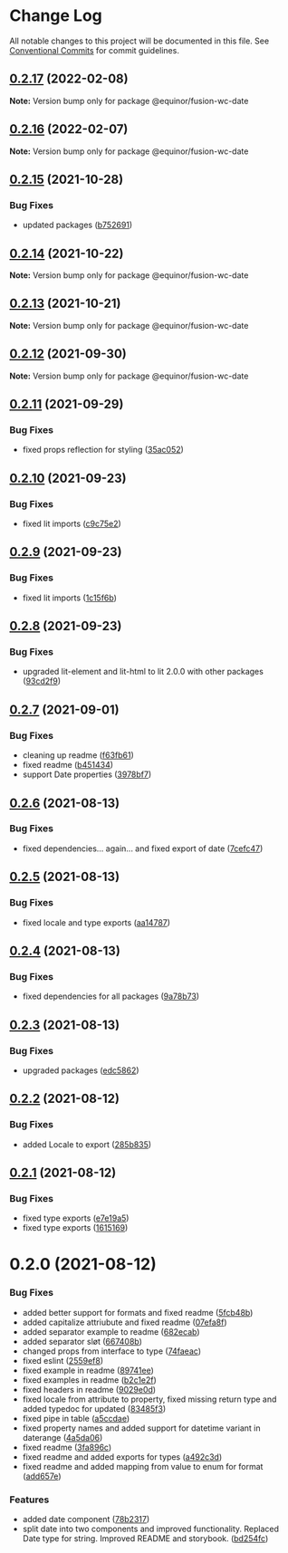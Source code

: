 # Change Log

All notable changes to this project will be documented in this file.
See [Conventional Commits](https://conventionalcommits.org) for commit guidelines.

## [0.2.17](https://github.com/equinor/fusion-web-components/compare/@equinor/fusion-wc-date@0.2.16...@equinor/fusion-wc-date@0.2.17) (2022-02-08)

**Note:** Version bump only for package @equinor/fusion-wc-date





## [0.2.16](https://github.com/equinor/fusion-web-components/compare/@equinor/fusion-wc-date@0.2.15...@equinor/fusion-wc-date@0.2.16) (2022-02-07)

**Note:** Version bump only for package @equinor/fusion-wc-date





## [0.2.15](https://github.com/equinor/fusion-web-components/compare/@equinor/fusion-wc-date@0.2.14...@equinor/fusion-wc-date@0.2.15) (2021-10-28)


### Bug Fixes

* updated packages ([b752691](https://github.com/equinor/fusion-web-components/commit/b75269105063dfbb150432bd86426e33d67ba869))





## [0.2.14](https://github.com/equinor/fusion-web-components/compare/@equinor/fusion-wc-date@0.2.13...@equinor/fusion-wc-date@0.2.14) (2021-10-22)

**Note:** Version bump only for package @equinor/fusion-wc-date





## [0.2.13](https://github.com/equinor/fusion-web-components/compare/@equinor/fusion-wc-date@0.2.12...@equinor/fusion-wc-date@0.2.13) (2021-10-21)

**Note:** Version bump only for package @equinor/fusion-wc-date





## [0.2.12](https://github.com/equinor/fusion-web-components/compare/@equinor/fusion-wc-date@0.2.11...@equinor/fusion-wc-date@0.2.12) (2021-09-30)

**Note:** Version bump only for package @equinor/fusion-wc-date





## [0.2.11](https://github.com/equinor/fusion-web-components/compare/@equinor/fusion-wc-date@0.2.10...@equinor/fusion-wc-date@0.2.11) (2021-09-29)


### Bug Fixes

* fixed props reflection for styling ([35ac052](https://github.com/equinor/fusion-web-components/commit/35ac0525ee58df621a831c323459234009e0000c))





## [0.2.10](https://github.com/equinor/fusion-web-components/compare/@equinor/fusion-wc-date@0.2.9...@equinor/fusion-wc-date@0.2.10) (2021-09-23)


### Bug Fixes

* fixed lit imports ([c9c75e2](https://github.com/equinor/fusion-web-components/commit/c9c75e26c2edf1e6df2230777f45a843528741dc))





## [0.2.9](https://github.com/equinor/fusion-web-components/compare/@equinor/fusion-wc-date@0.2.8...@equinor/fusion-wc-date@0.2.9) (2021-09-23)


### Bug Fixes

* fixed lit imports ([1c15f6b](https://github.com/equinor/fusion-web-components/commit/1c15f6b865b9e43193942610f881ed1bc74a623c))





## [0.2.8](https://github.com/equinor/fusion-web-components/compare/@equinor/fusion-wc-date@0.2.7...@equinor/fusion-wc-date@0.2.8) (2021-09-23)


### Bug Fixes

* upgraded lit-element and lit-html to lit 2.0.0 with other packages ([93cd2f9](https://github.com/equinor/fusion-web-components/commit/93cd2f997d6045fd5ab69fe05ccee5acfa861ad7))





## [0.2.7](https://github.com/equinor/fusion-web-components/compare/@equinor/fusion-wc-date@0.2.6...@equinor/fusion-wc-date@0.2.7) (2021-09-01)


### Bug Fixes

* cleaning up readme ([f63fb61](https://github.com/equinor/fusion-web-components/commit/f63fb61b145cf10cb31ae0d556c6f56af0a59b42))
* fixed readme ([b451434](https://github.com/equinor/fusion-web-components/commit/b451434e5452f470f7269d2b7064a746f61d6194))
* support Date properties ([3978bf7](https://github.com/equinor/fusion-web-components/commit/3978bf70dc856a9fb69a9fa262e7ebfd7994eecf))





## [0.2.6](https://github.com/equinor/fusion-web-components/compare/@equinor/fusion-wc-date@0.2.5...@equinor/fusion-wc-date@0.2.6) (2021-08-13)


### Bug Fixes

* fixed dependencies... again... and fixed export of date ([7cefc47](https://github.com/equinor/fusion-web-components/commit/7cefc47b307e67c3a79c41579e07ece70c2e0728))





## [0.2.5](https://github.com/equinor/fusion-web-components/compare/@equinor/fusion-wc-date@0.2.4...@equinor/fusion-wc-date@0.2.5) (2021-08-13)


### Bug Fixes

* fixed locale and type exports ([aa14787](https://github.com/equinor/fusion-web-components/commit/aa14787d229b8a2956991ba940a10e5174356bb9))





## [0.2.4](https://github.com/equinor/fusion-web-components/compare/@equinor/fusion-wc-date@0.2.3...@equinor/fusion-wc-date@0.2.4) (2021-08-13)


### Bug Fixes

* fixed dependencies for all packages ([9a78b73](https://github.com/equinor/fusion-web-components/commit/9a78b73068685cd4d096fdea1e8501464c18a51c))





## [0.2.3](https://github.com/equinor/fusion-web-components/compare/@equinor/fusion-wc-date@0.2.2...@equinor/fusion-wc-date@0.2.3) (2021-08-13)


### Bug Fixes

* upgraded packages ([edc5862](https://github.com/equinor/fusion-web-components/commit/edc58624c3921ef6c77020dd3a026f40ed1dd5f2))





## [0.2.2](https://github.com/equinor/fusion-web-components/compare/@equinor/fusion-wc-date@0.2.1...@equinor/fusion-wc-date@0.2.2) (2021-08-12)


### Bug Fixes

* added Locale to export ([285b835](https://github.com/equinor/fusion-web-components/commit/285b8351be7abf1495272ac4c7e26ef4dea84575))





## [0.2.1](https://github.com/equinor/fusion-web-components/compare/@equinor/fusion-wc-date@0.2.0...@equinor/fusion-wc-date@0.2.1) (2021-08-12)


### Bug Fixes

* fixed type exports ([e7e19a5](https://github.com/equinor/fusion-web-components/commit/e7e19a59c3db40b20d29f9ea888614a188a2fcc4))
* fixed type exports ([1615169](https://github.com/equinor/fusion-web-components/commit/1615169cd67e4381a2c505fbbf9a887bab4f64aa))





# 0.2.0 (2021-08-12)


### Bug Fixes

* added better support for formats and fixed readme ([5fcb48b](https://github.com/equinor/fusion-web-components/commit/5fcb48bd0c0a7192d8d9765b9e42b8de39bd5e9e))
* added capitalize attriubute and fixed readme ([07efa8f](https://github.com/equinor/fusion-web-components/commit/07efa8f784e5397a77095d14ab1ceffffc67dfab))
* added separator example to readme ([682ecab](https://github.com/equinor/fusion-web-components/commit/682ecaba71f1682249078d612f9899dd5d42e5da))
* added separator sløt ([667408b](https://github.com/equinor/fusion-web-components/commit/667408b5d031e9aeffb00ce5d733cf3ea5f38de7))
* changed props from interface to type ([74faeac](https://github.com/equinor/fusion-web-components/commit/74faeacb7a425ce2bac660084e01500a764ecb1e))
* fixed eslint ([2559ef8](https://github.com/equinor/fusion-web-components/commit/2559ef83f1ea2b963a6c4d494cca5a509b702fdb))
* fixed example in readme ([89741ee](https://github.com/equinor/fusion-web-components/commit/89741eebfba5a52bcd1dd4dcd08fb8ad00b6a991))
* fixed examples in readme ([b2c1e2f](https://github.com/equinor/fusion-web-components/commit/b2c1e2f42dc426fbe28da13d83d49f5e10c09e84))
* fixed headers in readme ([9029e0d](https://github.com/equinor/fusion-web-components/commit/9029e0d58779875782a7f040084deaed7ca78916))
* fixed locale from attribute to property, fixed missing return type and added typedoc for updated ([83485f3](https://github.com/equinor/fusion-web-components/commit/83485f31d4c809bf6f529f1599af6db1ea203943))
* fixed pipe in table ([a5ccdae](https://github.com/equinor/fusion-web-components/commit/a5ccdae6f2b146486038f0384ff100602413143e))
* fixed property names and added support for datetime variant in daterange ([4a5da06](https://github.com/equinor/fusion-web-components/commit/4a5da06662a26266c59eaa7066b15cfd05a34334))
* fixed readme ([3fa896c](https://github.com/equinor/fusion-web-components/commit/3fa896c44bc989975dce7e417f5e4f924654fec3))
* fixed readme and added exports for types ([a492c3d](https://github.com/equinor/fusion-web-components/commit/a492c3db825882631f1fedf0b38f144596449914))
* fixed readme and added mapping from value to enum for format ([add657e](https://github.com/equinor/fusion-web-components/commit/add657e66d418e0b30db3434b44489a70cfc2516))


### Features

* added date component ([78b2317](https://github.com/equinor/fusion-web-components/commit/78b231795da1a9b8d4d8830e1a83f2e195be7267))
* split date into two components and improved functionality. Replaced Date type for string. Improved README and storybook. ([bd254fc](https://github.com/equinor/fusion-web-components/commit/bd254fce6598886d7a89c0329f7bd472a5b6a789))

